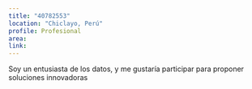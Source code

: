 ```yaml
---
title: "40782553"
location: "Chiclayo, Perú"
profile: Profesional
area: 
link: 
---
```


Soy un entusiasta de los datos, y me gustaría participar para proponer soluciones innovadoras
